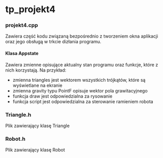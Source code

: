 # tp_projekt4

### projekt4.cpp
Zawiera część kodu związaną bezpośrednio z tworzeniem okna aplikacji oraz jego obsługą w trkcie dizłania programu.
#### Klasa Appstate
Zawiera zmienne opisujące aktualny stan programu oraz funkcje, które z nich korzystają.
Na przykład:
+ zmienna triangles jest wektorem wszystkich trójkątów, które są wyświetlane na ekranie
+ zmienna gravity typu PointF opisuje wektor pola grawitacyjnego
+ funkcja draw jest odpowiedzialna za rysowanie 
+ funkcja script jest odpowiedzialna za sterowanie ramieniem robota

### Triangle.h
Plik zawierający klasę Triangle

### Robot.h
Plik zawierający klasę Robot
